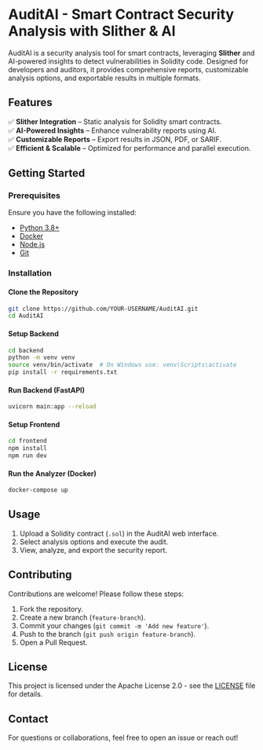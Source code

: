 
# AuditAI - Smart Contract Security Analysis with Slither & AI

AuditAI is a security analysis tool for smart contracts, leveraging **Slither** and AI-powered insights to detect vulnerabilities in Solidity code. Designed for developers and auditors, it provides comprehensive reports, customizable analysis options, and exportable results in multiple formats.

## Features

✅ **Slither Integration** – Static analysis for Solidity smart contracts.  
✅ **AI-Powered Insights** – Enhance vulnerability reports using AI.  
✅ **Customizable Reports** – Export results in JSON, PDF, or SARIF.  
✅ **Efficient & Scalable** – Optimized for performance and parallel execution.  

## Getting Started

### Prerequisites
Ensure you have the following installed:
- [Python 3.8+](https://www.python.org/downloads/)
- [Docker](https://www.docker.com/)
- [Node.js](https://nodejs.org/)
- [Git](https://git-scm.com/)

### Installation

#### Clone the Repository
```sh
git clone https://github.com/YOUR-USERNAME/AuditAI.git
cd AuditAI
```

#### Setup Backend
```sh
cd backend
python -m venv venv
source venv/bin/activate  # On Windows use: venv\Scripts\activate
pip install -r requirements.txt
```

#### Run Backend (FastAPI)
```sh
uvicorn main:app --reload
```

#### Setup Frontend
```sh
cd frontend
npm install
npm run dev
```

#### Run the Analyzer (Docker)
```sh
docker-compose up
```

## Usage
1. Upload a Solidity contract (`.sol`) in the AuditAI web interface.
2. Select analysis options and execute the audit.
3. View, analyze, and export the security report.

## Contributing
Contributions are welcome! Please follow these steps:
1. Fork the repository.
2. Create a new branch (`feature-branch`).
3. Commit your changes (`git commit -m 'Add new feature'`).
4. Push to the branch (`git push origin feature-branch`).
5. Open a Pull Request.

## License
This project is licensed under the Apache License 2.0 - see the [LICENSE](LICENSE) file for details.

## Contact
For questions or collaborations, feel free to open an issue or reach out!

